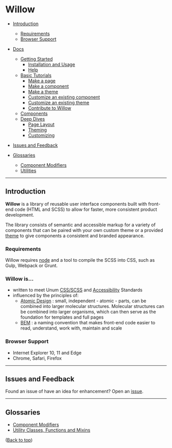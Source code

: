 # Willow

- [Introduction](#introduction)
  - [Requirements](#requirements)
  - [Browser Support](#browser-support)

- [Docs](./docs/readme.md)
  - [Getting Started](./docs/getting-started.md)
    - [Installation and Usage](./docs/getting-started.md#installation-and-usage)
    - [Help](./docs/getting-started.md#help)
  - [Basic Tutorials](./docs/tutorials/readme.md)
    - [Make a page](./docs/tutorials/make-a-page.md)
    - [Make a component](./docs/tutorials/make-a-component.md)
    - [Make a theme](./docs/tutorials/make-a-theme.md)
    - [Customize an existing component](./cdocs/tutorials/ustomize-component.md)
    - [Customize an existing theme](./docs/tutorials/customize-theme.md)
    - [Contribute to Willow](./CONTRIBUTING.md)
  - [Components](./docs/components.md)
  - [Deep Dives](./docs/deep-dives/readme.md)
    - [Page Layout](./docs/page-layout.md#page-layout)
    - [Theming](./docs/theming.md)
    - [Customizing](./docs/customizing.md)

- [Issues and Feedback](#issues-and-feedback)

- [Glossaries](#glossaries)
  - [Component Modifiers](./docs/component-modifiers.md)
  - [Utilities](./docs/utilities.md)

---

## Introduction

**Willow** is a library of reusable user interface components built with front-end code (HTML and SCSS) to allow for faster, more consistent product development.

The library consists of semantic and accessible markup for a variety of components that can be paired with your own custom theme or a provided [theme](./docs/theming.md#available-themes) to give components a consistent and branded appearance.

### Requirements

Willow requires [node](https://nodejs.org) and a tool to compile the SCSS into CSS, such as Gulp, Webpack or Grunt.

### **Willow** is...

- written to meet Unum [CSS/SCSS](https://unumux.github.io/enterprise-css-standards/index.html) and [Accessibility](https://unumux.github.io/enterprise-accessibility-standards/) Standards
- influenced by the principles of:
  - [Atomic Design](http://bradfrost.com/blog/post/atomic-web-design/) : small, independent - atomic - parts, can be combined into larger molecular structures. Molecular structures can be combined into larger organisms, which can then serve as the foundation for templates and full pages
  - [BEM](http://getbem.com) : a naming convention that makes front-end code easier to read, understand, work with, maintain and scale

### Browser Support

- Internet Explorer 10, 11 and Edge
- Chrome, Safari, Firefox

---

## Issues and Feedback

Found an issue of have an idea for enhancement? Open an [issue](https://github.com/unumux/willow/issues/new).

---

## Glossaries

- [Component Modifiers](./docs/modifiers.md)
- [Utility Classes, Functions and Mixins](./docs/utilities.md)

([Back to top](#willow))
